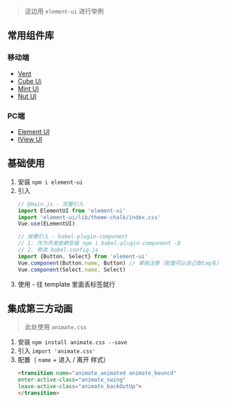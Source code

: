 > 这边用 `element-ui` 进行举例

## 常用组件库

### 移动端
- [Vent](https://youzan.github.io/vant)
- [Cube Ui](https://didi.github.cube-ui)
- [Mint UI](http://mint-ui.github.io)
- [Nut UI](https://nutui.jd.com)

### PC端
- [Element UI](https://element.eleme.cn)
- [IView UI](https://www.iviewui.com)

## 基础使用

1. 安装 `npm i element-ui`
2. 引入
	```js
	// @main.js - 完整引入
	import ElementUI from 'element-ui'
	import 'element-ui/lib/theme-chalk/index.css'
	Vue.use(ELementUI)
	
	// 按需引入 - babel-plugin-component
	// 1. 作为开发依赖安装 npm i babel-plugin-component -D
	// 2. 修改 babel.config.js 
	import {Button, Select} from 'element-ui'
	Vue.component(Button.name, Button) // 单独注册（前面可以自己取tag名）
	Vue.component(Select.name, Select) 
	```
3. 使用 - 往 template 里面丢标签就行

##  集成第三方动画
> 此处使用 `animate.css`

1. 安装 `npm install animate.css --save`
2. 引入 `import 'animate.css'`
3. 配置（ `name` + 进入 / 离开 样式）
	```html
	<transition name="animate_animated animate_bouncd"
	enter-active-class="animate_swing"
	leave-active-class="animate_backOutUp">
	</transition>
```